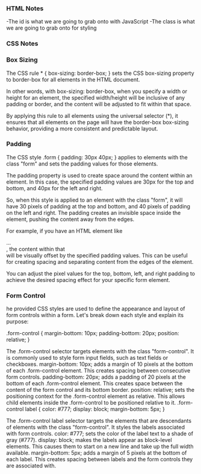 ### HTML Notes

-The id is what we are going to grab onto with JavaScript
-The class is what we are going to grab onto for styling

### CSS Notes

### Box Sizing

The CSS rule \* { box-sizing: border-box; } sets the CSS box-sizing property to border-box for all elements in the HTML document.

In other words, with box-sizing: border-box, when you specify a width or height for an element, the specified width/height will be inclusive of any padding or border, and the content will be adjusted to fit within that space.

By applying this rule to all elements using the universal selector (\*), it ensures that all elements on the page will have the border-box box-sizing behavior, providing a more consistent and predictable layout.

<!-- body {
	background-color: #f9fafb;
	font-family: 'Open Sans, sans-serif';
	display: flex;
	align-items: center; // centered body vertically
	justify-content: center; // centered body horizontally
	min-height: 100vh; // Viewport Height
} -->

### Padding

The CSS style .form { padding: 30px 40px; } applies to elements with the class "form" and sets the padding values for those elements.

The padding property is used to create space around the content within an element. In this case, the specified padding values are 30px for the top and bottom, and 40px for the left and right.

So, when this style is applied to an element with the class "form", it will have 30 pixels of padding at the top and bottom, and 40 pixels of padding on the left and right. The padding creates an invisible space inside the element, pushing the content away from the edges.

For example, if you have an HTML element like <div class="form">...</div>, the content within that <div> will be visually offset by the specified padding values. This can be useful for creating spacing and separating content from the edges of the element.

You can adjust the pixel values for the top, bottom, left, and right padding to achieve the desired spacing effect for your specific form element.

### Form Control

he provided CSS styles are used to define the appearance and layout of form controls within a form. Let's break down each style and explain its purpose:

.form-control { margin-bottom: 10px; padding-bottom: 20px; position: relative; }

The .form-control selector targets elements with the class "form-control". It is commonly used to style form input fields, such as text fields or checkboxes.
margin-bottom: 10px; adds a margin of 10 pixels at the bottom of each .form-control element. This creates spacing between consecutive form controls.
padding-bottom: 20px; adds a padding of 20 pixels at the bottom of each .form-control element. This creates space between the content of the form control and its bottom border.
position: relative; sets the positioning context for the .form-control element as relative. This allows child elements inside the .form-control to be positioned relative to it.
.form-control label { color: #777; display: block; margin-bottom: 5px; }

The .form-control label selector targets the <label> elements that are descendants of elements with the class "form-control". It styles the labels associated with form controls.
color: #777; sets the color of the label text to a shade of gray (#777).
display: block; makes the labels appear as block-level elements. This causes them to start on a new line and take up the full width available.
margin-bottom: 5px; adds a margin of 5 pixels at the bottom of each label. This creates spacing between labels and the form controls they are associated with.
